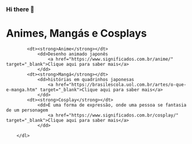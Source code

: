 ### Hi there 👋

<!--
**Ti-i/Ti-i** is a ✨ _special_ ✨ repository because its `README.md` (this file) appears on your GitHub profile.

Here are some ideas to get you started:

- 🌱 I’m currently learning: Html5, Css, JS 🐱‍👤©
- 📫 How to reach me: Gmail: luisflavio145@gmail.com
-->
 
 <!DOCTYPE html>
<html lang="pt-br">
<head>
    <meta charset="UTF-8">
    <meta http-equiv="X-UA-Compatible" content="IE=edge">
    <meta name="viewport" content="width=device-width, initial-scale=1.0">
    <title>Glossário</title>
</head>
 <body>
    <h1>Animes, Mangás e Cosplays</h1>
        <dl>

            <dt><strong>Anime</strong></dt>
                <dd>Desenho animado japonês
                    <a href="https://www.significados.com.br/anime/" target="_blank">Clique aqui para saber mais</a>
                </dd>
            <dt><strong>Mangá</strong></dt>
                <dd>histórias em quadrinhos japonesas
                    <a href="https://brasilescola.uol.com.br/artes/o-que-e-manga.htm" target="_blank">Clique aqui para saber mais</a>
                </dd>
            <dt><strong>Cosplay</strong></dt>
                <dd>É uma forma de expressão, onde uma pessoa se fantasia de um personagem
                    <a href="https://www.significados.com.br/cosplay/" target="_blank">Clique aqui para saber mais</a>
                </dd>

        </dl>        
  </body>
</html>

